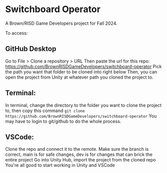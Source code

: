 # Switchboard Operator
A Brown/RISD Game Developers project for Fall 2024.


To access:

## GitHub Desktop
Go to File > Clone a repository > URL 
Then paste the url for this repo: https://github.com/BrownRISDGameDevelopers/switchboard-operator
Pick the path you want that folder to be cloned into right below
Then, you can open the project from Unity at whatever path you cloned the project to. 

## Terminal:
In terminal, change the directory to the folder you want to clone the project to, then copy this command
```git clone https://github.com/BrownRISDGameDevelopers/switchboard-operator```
You may have to login to git/github to do the whole process. 

## VSCode:
Clone the repo and connect it to the remote.
Make sure the branch is correct, main is for safe changes, dev is for changes that can brick the entire project
Go into Unity Hub, import the project from the cloned repo
You're all good to start working in Unity and VSCode
